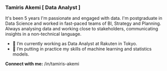 ### Tamiris Akemi [ Data Analyst ]

It's been 5 years I'm passionate and engaged with data. 
I'm postgraduate in Data Science and worked in fast-paced teams of BI, Strategy and Planning.
Always analysing data and working close to stakeholders, communicating insights in a non-technical language. 

- 🔭 I’m currently working as Data Analyst at Rakuten in Tokyo.
- 🌱 I’m putting in practice my skills of machine learning and statistics models.
  
**Connect with me:** /in/tamiris-akemi


